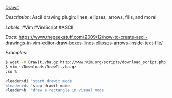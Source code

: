[Drawit](https://github.com/vim-scripts/DrawIt)

*Description*: Ascii drawing plugin: lines, ellipses, arrows, fills, and more!

*Labels*: #Vim #VimScript #ASCII

*Docs*: https://www.thegeekstuff.com/2009/12/how-to-create-ascii-drawings-in-vim-editor-draw-boxes-lines-ellipses-arrows-inside-text-file/

*Examples*:

```bash
$ wget -O DrawIt.vba.gz http://www.vim.org/scripts/download_script.php?src_id=8798
$ vim ~/Downloads/DrawIt.vba.gz
:so %

<leader>di "start drawit mode
<leader>ds "stop drawit mode
<leader>b  "draw a rectangle in visual mode
```
